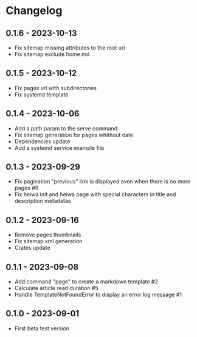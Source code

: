 # Changelog

## 0.1.6 - 2023-10-13

- Fix sitemap missing attributes to the root url
- Fix sitemap exclude home.md

## 0.1.5 - 2023-10-12

- Fix pages url with subdirectories
- Fix systemd template

## 0.1.4 - 2023-10-06

- Add a path param to the serve command
- Fix sitemap generation for pages whithout date
- Dependencies update
- Add a systemd service example file

## 0.1.3 - 2023-09-29

- Fix pagination "previous" link is displayed even when there is no more pages #9
- Fix heiwa init and heiwa page with special characters in title and description metadatas

## 0.1.2 - 2023-09-16

- Remove pages thumbnails
- Fix sitemap.xml generation
- Crates update

## 0.1.1 - 2023-09-08

- Add command "page" to create a markdown template #2
- Calculate article read duration #5
- Handle TemplateNotFoundError to display an error log message #1

## 0.1.0 - 2023-09-01

- First beta test version
